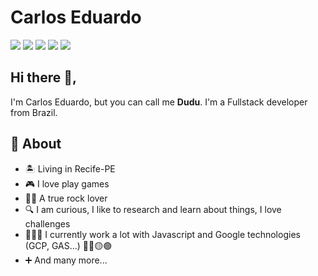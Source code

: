 # Carlos Eduardo

<a href="https://api.whatsapp.com/send?phone=5581998646719"><img src="https://img.shields.io/badge/WhatsApp-25D366?style=for-the-badge&logo=whatsapp&logoColor=white"></a>
<a href="https://www.linkedin.com/in/carlos-eduardo-7240ab142"><img src="https://img.shields.io/badge/linkedin-0077B5.svg?style=for-the-badge&logo=linkedin&logoColor=white"></a>
<a href="https://www.instagram.com/ehduardu/"><img src="https://img.shields.io/badge/instagram-E4405F.svg?style=for-the-badge&logo=instagram&logoColor=white"></a>
<a href="mailto:dudsjrsilva@gmail.com"><img src="https://img.shields.io/badge/e‑mail-D14836.svg?style=for-the-badge&logo=GMail&logoColor=white"></a>
<a href="https://dev.to/ehduardu"><img src="https://img.shields.io/badge/dev.to-0A0A0A?style=for-the-badge&logo=dev.to&logoColor=white"></a>
</br>

## Hi there 👋,

I'm Carlos Eduardo, but you can call me **Dudu**. I'm a Fullstack developer from Brazil.

## 🧐 About

- 🏝️ Living in Recife-PE
- 🎮 I love play games
- 🤘🏻 A true rock lover
- 🔍 I am curious, I like to research and learn about things, I love challenges
- 👨🏻‍💻 I currently work a lot with Javascript and Google technologies (GCP, GAS...) 🔵🔴🟡🟢
- ➕ And many more...
